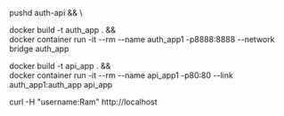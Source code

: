 pushd auth-api && \

docker build -t auth_app . && \
docker container run -it --rm --name auth_app1 -p8888:8888 --network bridge auth_app

docker build -t api_app . && \
docker container run -it --rm --name api_app1 -p80:80 --link auth_app1:auth_app api_app

curl -H "username:Ram" http://localhost
